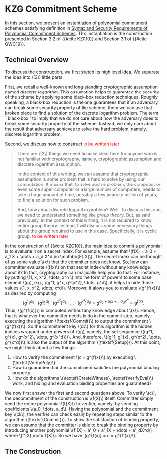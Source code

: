 # KZG Commitment Scheme

In this section, we present an instantiation of polynomial commitment schemes satisfying definition in [Syntax and Security Requirements of Polynomial Commitment Schemes](./pcs_definition.md). This instantiation is the construction presented in Section 3.2 of {{#cite KZG10}} and Section 3.1 of {{#cite GWC19}}.

## Technical Overview
To discuss the construction, we first sketch its high level idea. We separate the idea into \\(3\\) little parts. 

First, we recall a well-known and long-standing cryptographic assumption named *discrete logarithm*. This assumption helps to guarantee the security of the scheme by applying some black-box reduction techniques. Roughly speaking, a black-box reduction is the one guarantees that if an adversary can break some security property of the scheme, them we can use that broken piece to find a solution of the discrete logarithm problem. The term ``black-box'' to imply that we do not care about how the adversary does to break some security property of the scheme. Instead, we only care about the result that adversary achieves to solve the hard problem, namely, discrete logarithm problem.

Second, we discuss how to construct <span style="color:red"> to be written later</span>
> There are \\(2\\) things we need to make clear here for anyone who is not familiar with cryptography, namely, cryptographic assumption and discrete logarithm assumption.
>
> In the context of this writing, we can assume that cryptographic assumption is some problem that is hard to solve by using our computation. It means that, to solve such a problem, the computer, or even some super computer or a large number of computers, needs to take a huge amount of time, possibly a few years to million of years, to find a solution for such problem.
>
> And, how about discrete logarithm problem? Well. To discuss this one, we need to understand something like *group theory*. But, as said previously, in the context of this writing, it is not required to know entire group theory. Instead, I will discuss some necessary things about the group required to use in this case. Specificially, it is cyclic group.<span style="color:red"> to be written later</span>

In the construction of {{#cite KZG10}}, the main idea to commit a polynomial is to evaluate it on a secret index. For example, assume that \\(f(X) = a_0 + a_1 X + \dots + a_d X^d \in \mathbb{F}[X]\\). The secret index can be thought of as some value \\(x\\) that the committer does not know. So, how can committer evaluate \\(f(x)\\) on that secret index without any knowledge about it? In fact, cryptography can magically help you do that. For instance, by putting \\(1, x, x^2, \dots, x^n \\) into the form of powers to some base element \\(g\\), e.g., \\(g^1, g^x, g^{x^2}, \dots, g^d\\), it helps to hide those values \\(1, x, x^2, \dots, x^d\\). Moreover, it alows you to evaluate \\(g^{f(x)}\\) as desired by computing
$$ (g^1)^{a_0} \cdot (g^x)^{a_1} \cdot (g^{x^2})^{a_2} \cdot \dots \cdot (g^{x^d})^{a_d} = g^{a_0 + a_1x + \dots a_d x^d} = g^{f(x)}.$$
Thus, \\(g^{f(x)}\\) is computed without any knowledge about \\(x\\). Hence, that is whatever the committer needs to do in the commit step, namely, executing the algorithm \\(\textsf{Commit}\\) to output the commitment \\(g^{f(x)}\\). So the commitment key \\(ck\\) for this algorithm is the hidden indices wrapped under powers of \\(g\\), namely, the set sequence \\((g^1, g^{x}, g^{x^2}, \dots, g^{x^d})\\). And, therefore, \\((g^1, g^{x}, g^{x^2}, \dots, g^{x^d})\\) is also the output of the algorithm \\(\textsf{Setup}\\). At this point, we might think about a few things:
1. How to verify the commitment \\(c = g^{f(x)}\\) by executing \\(\textsf{VerifyPoly}\\).
2. How to guarantee that the commitment satisfies the polynomial binding property.
3. How do the algorithms \\(\textsf{CreateWitness}, \textsf{VerifyEval}\\) work, and hiding and evaluation binding properties are guaranteed?

We now first answer the first and second questions above. To verify \\(c\\), the decommitment of the construction is \\(f(X)\\) itself. Committer simply send the entire polynomial \\(f(X)\\) to verifier, namely, by sending coefficients \\(a_0, \dots, a_d\\). Having the polynomial and the commitment key \\(ck\\), the verifier can check easily by repeating steps similar to the algorithm \\(\textsf{Commit}\\). To show the satisfaction of binding property, we can assume that the committer is able to break the binding property by introducing another polynomial \\(f'(X) = a'_0 + a'_1X + \dots + a'_dX^d\\) where \\(f'(X) \not= f(X)\\). So we have \\(g^{f(x)} = c = g^{f'(x)}\\).

## The Construction